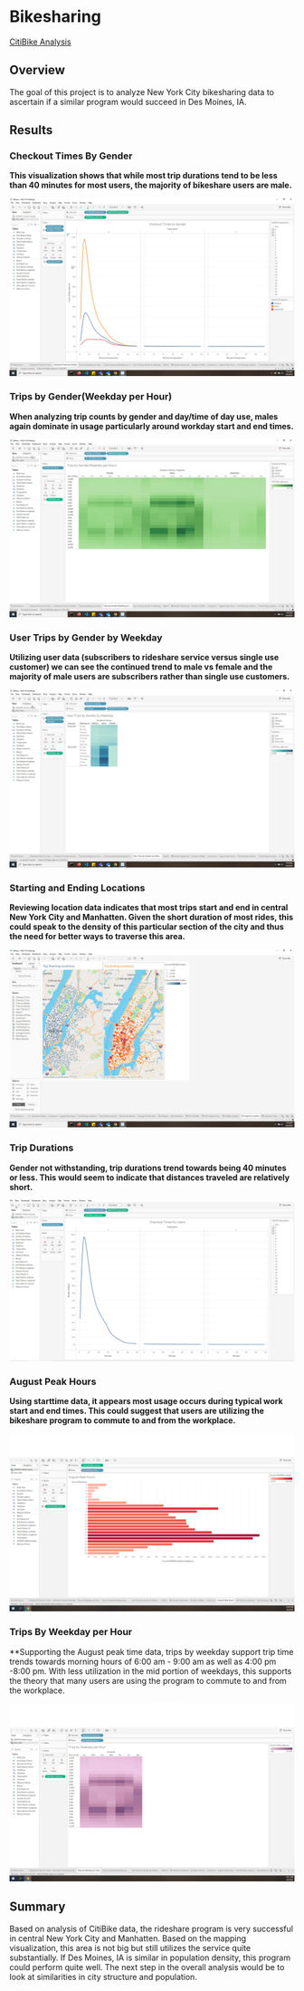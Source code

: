 # Bikesharing
[CitiBike Analysis](https://public.tableau.com/authoring/Mod14ChallengePublic/CitiBikeAnalysis#1 "CitiBike Analysis")
## Overview
The goal of this project is to analyze New York City bikesharing data to ascertain if a similar program would succeed in Des Moines, IA.

## Results

### Checkout Times By Gender 
**This visualization shows that while most trip durations tend to be less than 40 minutes for most users, the majority of bikeshare users are male.**

![checkoutbygender](https://github.com/agordon16/Bikesharing/blob/ffbbc94f7ae6a0a79cb312e7283d56723e54cd9a/Resources/CheckoutTimesByGender.jpg)


### Trips by Gender(Weekday per Hour)
**When analyzing trip counts by gender and day/time of day use, males again dominate in usage particularly around workday start and end times.**

![tripsgenderweekday](https://github.com/agordon16/Bikesharing/blob/ffbbc94f7ae6a0a79cb312e7283d56723e54cd9a/Resources/TripsByGenderWeekdayPerHour.jpg)


### User Trips by Gender by Weekday
**Utilizing user data (subscribers to rideshare service versus single use customer) we can see the continued trend to male vs female and the majority of male users are subscribers rather than single use customers.**


![userbygender](https://github.com/agordon16/Bikesharing/blob/ffbbc94f7ae6a0a79cb312e7283d56723e54cd9a/Resources/UserTripsByGenderByWeekday.jpg)

### Starting and Ending Locations
**Reviewing location data indicates that most trips start and end in central New York City and Manhatten. Given the short duration of most rides, this could speak to the density of this particular section of the city and thus the need for better ways to traverse this area.**

![locations](https://github.com/agordon16/Bikesharing/blob/ffbbc94f7ae6a0a79cb312e7283d56723e54cd9a/Resources/UsageByLocationDash.jpg)

### Trip Durations
**Gender not withstanding, trip durations trend towards being 40 minutes or less. This would seem to indicate that distances traveled are relatively short.**

![checkouttimesusers](https://github.com/agordon16/Bikesharing/blob/ffbbc94f7ae6a0a79cb312e7283d56723e54cd9a/Resources/CheckoutTimesForUsers.jpg)


### August Peak Hours
**Using starttime data, it appears most usage occurs during typical work start and end times. This could suggest that users are utilizing the bikeshare program to commute to and from the workplace.**

![augustpeaktimes](https://github.com/agordon16/Bikesharing/blob/ccab113eec55d19a8b40bd6e555fb68b844c0f29/Resources/AugustPeakHours.jpg)

### Trips By Weekday per Hour
**Supporting the August peak time data, trips by weekday support trip time trends towards morning hours of 6:00 am - 9:00 am as well as 4:00 pm -8:00 pm. With less utilization in the mid portion of weekdays, this supports the theory that many users are using the program to commute to and from the workplace.

![tripsweekdayhour](https://github.com/agordon16/Bikesharing/blob/8a80148b925ca0b889dc2c4281dc1647aec6b09c/Resources/TripsByWeekdayPerHour1.jpg)


## Summary
Based on analysis of CitiBike data, the rideshare program is very successful in central New York City and Manhatten. Based on the mapping visualization, this area is not big but still utilizes the service quite substantially. If Des Moines, IA is similar in population density, this program could perform quite well. The next step in the overall analysis would be to look at similarities in city structure and population.
